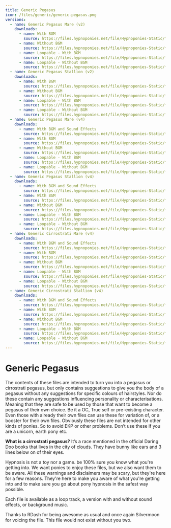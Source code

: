 ```yaml
---
title: Generic Pegasus
icon: /files/generic/generic-pegasus.png
versions:
  - name: Generic Pegasus Mare (v2)
    downloads:
      - name: With BGM
        source: https://files.hypnoponies.net/file/Hypnoponies-Static/files/generic/generic-pegasus/Generic%20Pegasus%20Mare%20%28V2%29%20-%20Inducer%20%26%20BGM.mp3
      - name: Without BGM
        source: https://files.hypnoponies.net/file/Hypnoponies-Static/files/generic/generic-pegasus/Generic%20Pegasus%20Mare%20%28V2%29%20-%20Inducer.mp3
      - name: Loopable - With BGM
        source: https://files.hypnoponies.net/file/Hypnoponies-Static/files/generic/generic-pegasus/Generic%20Pegasus%20Mare%20%28V2%29%20-%20Loop%20%26%20BGM.mp3
      - name: Loopable - Without BGM
        source: https://files.hypnoponies.net/file/Hypnoponies-Static/files/generic/generic-pegasus/Generic%20Pegasus%20Mare%20%28V2%29%20-%20Loop.mp3
  - name: Generic Pegasus Stallion (v2)
    downloads:
      - name: With BGM
        source: https://files.hypnoponies.net/file/Hypnoponies-Static/files/generic/generic-pegasus/Generic%20Pegasus%20Stallion%20%28V2%29%20-%20Inducer%20%26%20BGM.mp3
      - name: Without BGM
        source: https://files.hypnoponies.net/file/Hypnoponies-Static/files/generic/generic-pegasus/Generic%20Pegasus%20Stallion%20%28V2%29%20-%20Inducer.mp3
      - name: Loopable - With BGM
        source: https://files.hypnoponies.net/file/Hypnoponies-Static/files/generic/generic-pegasus/Generic%20Pegasus%20Stallion%20%28V2%29%20-%20Loop%20%26%20BGM.mp3
      - name: Loopable - Without BGM
        source: https://files.hypnoponies.net/file/Hypnoponies-Static/files/generic/generic-pegasus/Generic%20Pegasus%20Stallion%20%28V2%29%20-%20Loop.mp3
  - name: Generic Pegasus Mare (v4)
    downloads:
      - name: With BGM and Sound Effects
        source: https://files.hypnoponies.net/file/Hypnoponies-Static/files/generic/generic-pegasus/Generic%20Pegasus%20Mare%20%28V4%29%20-%20Inducer%20%26%20BGM%20%26%20Sounds.mp3
      - name: With BGM
        source: https://files.hypnoponies.net/file/Hypnoponies-Static/files/generic/generic-pegasus/Generic%20Pegasus%20Mare%20%28V4%29%20-%20Inducer%20%26%20BGM.mp3
      - name: Without BGM
        source: https://files.hypnoponies.net/file/Hypnoponies-Static/files/generic/generic-pegasus/Generic%20Pegasus%20Mare%20%28V4%29%20-%20Inducer.mp3
      - name: Loopable - With BGM
        source: https://files.hypnoponies.net/file/Hypnoponies-Static/files/generic/generic-pegasus/Generic%20Pegasus%20Mare%20%28V4%29%20-%20Loop%20%26%20BGM.mp3
      - name: Loopable - Without BGM
        source: https://files.hypnoponies.net/file/Hypnoponies-Static/files/generic/generic-pegasus/Generic%20Pegasus%20Mare%20%28V4%29%20-%20Loop.mp3
  - name: Generic Pegasus Stallion (v4)
    downloads:
      - name: With BGM and Sound Effects
        source: https://files.hypnoponies.net/file/Hypnoponies-Static/files/generic/generic-pegasus/Generic%20Pegasus%20Stallion%20%28V4%29%20-%20Inducer%20%26%20BGM%20%26%20Sounds.mp3
      - name: With BGM
        source: https://files.hypnoponies.net/file/Hypnoponies-Static/files/generic/generic-pegasus/Generic%20Pegasus%20Stallion%20%28V4%29%20-%20Inducer%20%26%20BGM.mp3
      - name: Without BGM
        source: https://files.hypnoponies.net/file/Hypnoponies-Static/files/generic/generic-pegasus/Generic%20Pegasus%20Stallion%20%28V4%29%20-%20Inducer.mp3
      - name: Loopable - With BGM
        source: https://files.hypnoponies.net/file/Hypnoponies-Static/files/generic/generic-pegasus/Generic%20Pegasus%20Stallion%20%28V4%29%20-%20Loop%20%26%20BGM.mp3
      - name: Loopable - Without BGM
        source: https://files.hypnoponies.net/file/Hypnoponies-Static/files/generic/generic-pegasus/Generic%20Pegasus%20Stallion%20%28V4%29%20-%20Loop.mp3
  - name: Generic Cirrostrati Mare (v4)
    downloads:
      - name: With BGM and Sound Effects
        source: https://files.hypnoponies.net/file/Hypnoponies-Static/files/generic/generic-pegasus/Generic%20Cirrostrati%20Mare%20%28V4%29%20-%20Inducer%20%26%20BGM%20%26%20Sounds.mp3
      - name: With BGM
        source: https://files.hypnoponies.net/file/Hypnoponies-Static/files/generic/generic-pegasus/Generic%20Cirrostrati%20Mare%20%28V4%29%20-%20Inducer%20%26%20BGM.mp3
      - name: Without BGM
        source: https://files.hypnoponies.net/file/Hypnoponies-Static/files/generic/generic-pegasus/Generic%20Cirrostrati%20Mare%20%28V4%29%20-%20Inducer.mp3
      - name: Loopable - With BGM
        source: https://files.hypnoponies.net/file/Hypnoponies-Static/files/generic/generic-pegasus/Generic%20Cirrostrati%20Mare%20%28V4%29%20-%20Loop%20%26%20BGM.mp3
      - name: Loopable - Without BGM
        source: https://files.hypnoponies.net/file/Hypnoponies-Static/files/generic/generic-pegasus/Generic%20Cirrostrati%20Mare%20%28V4%29%20-%20Loop.mp3
  - name: Generic Cirrostrati Stallion (v4)
    downloads:
      - name: With BGM and Sound Effects
        source: https://files.hypnoponies.net/file/Hypnoponies-Static/files/generic/generic-pegasus/Generic%20Cirrostrati%20Stallion%20%28V4%29%20-%20Inducer%20%26%20BGM%20%26%20Sounds.mp3
      - name: With BGM
        source: https://files.hypnoponies.net/file/Hypnoponies-Static/files/generic/generic-pegasus/Generic%20Cirrostrati%20Stallion%20%28V4%29%20-%20Inducer%20%26%20BGM.mp3
      - name: Without BGM
        source: https://files.hypnoponies.net/file/Hypnoponies-Static/files/generic/generic-pegasus/Generic%20Cirrostrati%20Stallion%20%28V4%29%20-%20Inducer.mp3
      - name: Loopable - With BGM
        source: https://files.hypnoponies.net/file/Hypnoponies-Static/files/generic/generic-pegasus/Generic%20Cirrostrati%20Stallion%20%28V4%29%20-%20Loop%20%26%20BGM.mp3
      - name: Loopable - Without BGM
        source: https://files.hypnoponies.net/file/Hypnoponies-Static/files/generic/generic-pegasus/Generic%20Cirrostrati%20Stallion%20%28V4%29%20-%20Loop.mp3
---
```


# Generic Pegasus

The contents of these files are intended to turn you into a pegasus or cirrostrati pegasus, but only contains suggestions to give you the body of a pegasus without any suggestions for specific colours of hairstyles. Nor do these contain any suggestions influencing personality or characterisations. Meaning that they are safe to be used by those that want to become a pegasus of their own choice. Be it a OC, True self or pre-existing character. Even those with already their own files can use these for variation of, or a booster for their own files. Obviously these files are not intended for other kinds of ponies. So to avoid EKP or other problems. Don’t use these if you are a unicorn, earth pony etc.

**What is a cirrostrati pegasus?** It’s a race mentioned in the official Daring Doo books that lives in the city of clouds. They have bunny like ears and 3 lines below on of their eyes.

Hypnosis is not a toy nor a game. be 100% sure you know what you're getting into. We want ponies to enjoy these files, but we also want them to be aware. All these warnings and disclaimers may be scary, but they're here for a few reasons. They're here to make you aware of what you're getting into and to make sure you go about pony hypnosis in the safest way possible.

Each file is available as a loop track, a version with and without sound effects, or background music.

Thanks to RDash for being awesome as usual and once again Silvermoon for voicing the file. This file would not exist without you two.